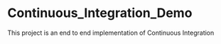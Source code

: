 # Continuous_Integration_Demo
This project is an end to end implementation of Continuous Integration
